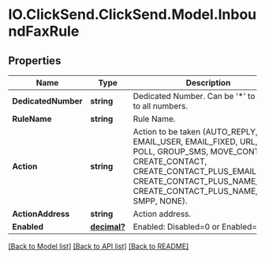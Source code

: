 # IO.ClickSend.ClickSend.Model.InboundFaxRule
## Properties

Name | Type | Description | Notes
------------ | ------------- | ------------- | -------------
**DedicatedNumber** | **string** | Dedicated Number. Can be &#x27;*&#x27; to apply to all numbers. | 
**RuleName** | **string** | Rule Name. | 
**Action** | **string** | Action to be taken (AUTO_REPLY, EMAIL_USER, EMAIL_FIXED, URL, SMS, POLL, GROUP_SMS, MOVE_CONTACT, CREATE_CONTACT, CREATE_CONTACT_PLUS_EMAIL, CREATE_CONTACT_PLUS_NAME_EMAIL CREATE_CONTACT_PLUS_NAME, SMPP, NONE). | 
**ActionAddress** | **string** | Action address. | 
**Enabled** | [**decimal?**](BigDecimal.md) | Enabled: Disabled&#x3D;0 or Enabled&#x3D;1. | 

[[Back to Model list]](../README.md#documentation-for-models) [[Back to API list]](../README.md#documentation-for-api-endpoints) [[Back to README]](../README.md)


